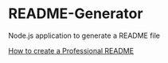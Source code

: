 # README-Generator
Node.js application to generate a README file

[How to create a Professional README](./readme-guide.md)
